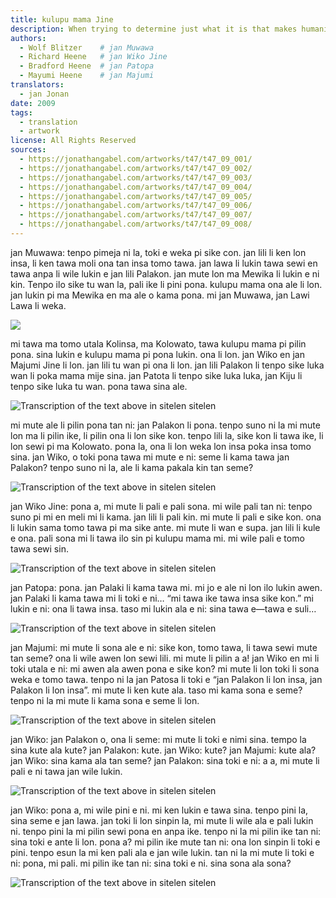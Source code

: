 ```yaml
---
title: kulupu mama Jine
description: When trying to determine just what it is that makes humanity unique, the topic of language never fails to come up. It is the bond that holds societies together, the skill that allows us to share ideas; it is even the code on which our technologies run. When looking to understand the past, language is the remainder that brings the most reward, for nothing can bring the past back to life as vividly as language.
authors:
  - Wolf Blitzer    # jan Muwawa
  - Richard Heene   # jan Wiko Jine
  - Bradford Heene  # jan Patopa
  - Mayumi Heene    # jan Majumi
translators:
  - jan Jonan
date: 2009
tags:
  - translation
  - artwork
license: All Rights Reserved
sources:
  - https://jonathangabel.com/artworks/t47/t47_09_001/
  - https://jonathangabel.com/artworks/t47/t47_09_002/
  - https://jonathangabel.com/artworks/t47/t47_09_003/
  - https://jonathangabel.com/artworks/t47/t47_09_004/
  - https://jonathangabel.com/artworks/t47/t47_09_005/
  - https://jonathangabel.com/artworks/t47/t47_09_006/
  - https://jonathangabel.com/artworks/t47/t47_09_007/
  - https://jonathangabel.com/artworks/t47/t47_09_008/
---
```


<!--  WOLF BLITZER, HOST, GUEST HOST: Tonight, the runaway balloon drama – a 6-year-old boy feared to be on board, maybe plunging to his death out of the swiftly moving craft. The child named Falcon the focus of air and ground search efforts and a captivated nationwide TV audience. The three hour ordeal lived by his desperate family has a happy ending. They’re all here next on LARRY KING LIVE. We want to welcome our viewers in the United States and around the world. I’m Wolf Blitzer sitting in for Larry tonight. -->

jan Muwawa: tenpo pimeja ni la, toki e weka pi sike con. jan lili li ken lon insa, li ken tawa moli ona tan insa tomo tawa. jan lawa li lukin tawa sewi en tawa anpa li wile lukin e jan lili Palakon. jan mute lon ma Mewika li lukin e ni kin. Tenpo ilo sike tu wan la, pali ike li pini pona. kulupu mama ona ale li lon. jan lukin pi ma Mewika en ma ale o kama pona. mi jan Muwawa, jan Lawi Lawa li weka.

![](https://jonathangabel.com/images/t47/t47.09001_1_l.jpg)

<!-- 

year: 2009
catalogue #: t47.09.001
dimensions: 9.5" x 9"
media: ink on bristol board

-->

<!-- We want to go right out to Fort Collins, Colorado right now, to the very happy family. There you see that beautiful family standing by. Richard and Mayumi Heene, they are here, and their three boys, Falcon – he’s the 6-year-old sitting next to his dad; Bradford is 10, Riu is eight. Congratulations to all of you. -->

mi tawa ma tomo utala Kolinsa, ma Kolowato, tawa kulupu mama pi pilin pona. sina lukin e kulupu mama pi pona lukin. ona li lon. jan Wiko en jan Majumi Jine li lon. jan lili tu wan pi ona li lon. jan lili Palakon li tenpo sike luka wan li poka mama mije sina. jan Patota li tenpo sike luka luka, jan Kiju li tenpo sike luka tu wan. pona tawa sina ale.

![Transcription of the text above in sitelen sitelen](https://jonathangabel.com/images/t47/t47.09001_2_l.jpg)

<!-- 

year: 2009
catalogue #: t47.09.002
dimensions: 7" x 6.5"
media: ink on bristol board

-->

<!-- All of us are so excited that little Falcon is fine, because so much of – so many of us all over the country today were deeply worried that he was stuck in that balloon. That balloon was out of control, simply flying around the skies of Colorado for a couple of hours. Fortunately, he was hiding out in the garage attic the whole time in a box. Richard, walk us through slowly but surely, what exactly happened to Falcon today and how all of this got so way, way out of control. -->

mi mute ale li pilin pona tan ni: jan Palakon li pona. tenpo suno ni la mi mute lon ma li pilin ike, li pilin ona li lon sike kon. tenpo lili la, sike kon li tawa ike, li lon sewi pi ma Kolowato. pona la, ona li lon weka lon insa poka insa tomo sina. jan Wiko, o toki pona tawa mi mute e ni: seme li kama tawa jan Palakon? tenpo suno ni la, ale li kama pakala kin tan seme?

![Transcription of the text above in sitelen sitelen](https://jonathangabel.com/images/t47/t47.09001_3_l.jpg)

<!-- 

year: 2009
catalogue #: t47.09.003
dimensions: 8" x 8.5"
media: ink on bristol board

-->

<!-- RICHARD HEENE, BALLOON BOY’S DAD: OK. Yes, so we were setting up our family experiment for my wife and I’s anniversary. It’s a good excuse. And, anyway the kids helped to actually construct the saucer- looking craft. We had glued panels of plastic wood and, you know, they helped paint it. And the experiment was for one of our family inventions. And we’re trying to build a craft to where people can no longer drive in their car and just kind of elevate and float to work at 50 to 100 feet off the ground. -->

jan Wiko Jine: pona a, mi mute li pali e pali sona. mi wile pali tan ni: tenpo suno pi mi en meli mi li kama. jan lili li pali kin. mi mute li pali e sike kon. ona li lukin sama tomo tawa pi ma sike ante. mi mute li wan e supa. jan lili li kule e ona. pali sona mi li tawa ilo sin pi kulupu mama mi. mi wile pali e tomo tawa sewi sin.

![Transcription of the text above in sitelen sitelen](https://jonathangabel.com/images/t47/t47.09001_4_l.jpg)

<!-- 

year: 2009
catalogue #: t47.09.004
dimensions: 7" x 8.5"
media: ink on bristol board

-->

<!-- BRADFORD HEENE, BALLOON BOY’S BROTHER: Sure. Falkie went up to me – I got this all on camera. Falkie went up to me and he went like this: I’m going to go sneak in that flying saucer. And I saw him go in. But I didn’t see him go in that – in the big… -->

jan Patopa: pona. jan Palaki li kama tawa mi. mi jo e ale ni lon ilo lukin awen. jan Palaki li kama tawa mi li toki e ni… “mi tawa ike tawa insa sike kon.” mi lukin e ni: ona li tawa insa. taso mi lukin ala e ni: sina tawa e—tawa e suli…

![Transcription of the text above in sitelen sitelen](https://jonathangabel.com/images/t47/t47.09001_5_l.jpg)

<!-- 

year: 2009
catalogue #: t47.09.005
dimensions: 6.5" x 8.5"
media: ink on bristol board

-->

<!-- M. HEENE: We just got surprised that the balloon – the craft, it kept going up. And it’s supposed to stay 20 feet above the ground. And that surprised us first. And, Richard and I kind of argued with, you know, I am supposed to tie it and it was not done correctly. And we – we are so involved we forget about where the craft went. And, meanwhile, Bradford had said Falcon is inside of it, Falcon inside of it. And we couldn’t hear at first. And then I realized, what? And that’s the moment we realized what’s happening. -->

jan Majumi: mi mute li sona ale e ni: sike kon, tomo tawa, li tawa sewi mute tan seme? ona li wile awen lon sewi lili. mi mute li pilin a a! jan Wiko en mi li toki utala e ni: mi awen ala awen pona e sike kon? mi mute li lon toki li sona weka e tomo tawa. tenpo ni la jan Patosa li toki e “jan Palakon li lon insa, jan Palakon li lon insa”. mi mute li ken kute ala. taso mi kama sona e seme? tenpo ni la mi mute li kama sona e seme li lon.

![Transcription of the text above in sitelen sitelen](https://jonathangabel.com/images/t47/t47.09001_6_l.jpg)

<!-- 

year: 2009
catalogue #: t47.09.006
dimensions: 11" x 9"
media: ink on bristol board

-->

<!-- R. HEENE: He’s asking, Falcon – did you hear us calling your name at any time? F. HEENE: Uh-huh. R. HEENE: You did? M. HEENE: You didn’t? R. HEENE: Well, why didn’t you come out? F. HEENE: You had said that, uhm, we did this for a show. -->

jan Wiko: jan Palakon o, ona li seme: mi mute li toki e nimi sina. tempo la sina kute ala kute? jan Palakon: kute. jan Wiko: kute? jan Majumi: kute ala? jan Wiko: sina kama ala tan seme? jan Palakon: sina toki e ni: a a, mi mute li pali e ni tawa jan wile lukin.

![Transcription of the text above in sitelen sitelen](https://jonathangabel.com/images/t47/t47.09001_7_l.jpg)

<!-- 

year: 2009
catalogue #: t47.09.007
dimensions: 10" x 6"
media: ink on bristol board

-->

<!-- R. HEENE: Yes. Let me interrupt this real quick. I think I can see the direction you guys are hedging on this. Because earlier you had asked the police officers the question. The media out front, we weren’t even going to do this view. And I’m kind of appalled, after all of the feelings that I went through, up and down, that you guys are trying to suggest something else. OK? I’m really appalled, because they said out in front that this would be the end, and I wouldn’t have to be bothered for the rest of the week with any shows or anything. So we said OK, fine, we’ll do this. So I’m kind of appalled that you guy would say something like that. You know? -->

jan Wiko: pona a, mi wile pini e ni. mi ken lukin e tawa sina. tenpo pini la, sina seme e jan lawa. jan toki li lon sinpin la, mi mute li wile ala e pali lukin ni. tenpo pini la mi pilin sewi pona en anpa ike. tenpo ni la mi pilin ike tan ni: sina toki e ante li lon. pona a? mi pilin ike mute tan ni: ona lon sinpin li toki e pini. tenpo esun la mi ken pali ala e jan wile lukin. tan ni la mi mute li toki e ni: pona, mi pali. mi pilin ike tan ni: sina toki e ni. sina sona ala sona?

![Transcription of the text above in sitelen sitelen](https://jonathangabel.com/images/t47/t47.09001_8_l.jpg)

<!--

year: 2009
catalogue #: t47.09.008
dimensions: 11.5" x 9"
media: ink on bristol board

-->


